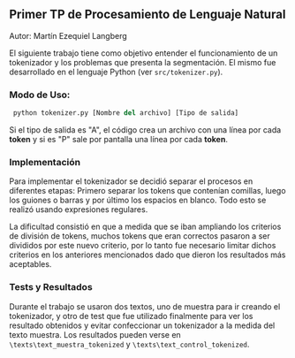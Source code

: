 ## Primer TP de Procesamiento de Lenguaje Natural

Autor: Martín Ezequiel Langberg

El siguiente trabajo tiene como objetivo entender el funcionamiento de un tokenizador y los problemas que presenta la segmentación. El mismo fue desarrollado en el lenguaje Python (ver ```src/tokenizer.py```).

### Modo de Uso: 

```Python 
 python tokenizer.py [Nombre del archivo] [Tipo de salida]
 ```

 Si el tipo de salida es "A", el código crea un archivo con una línea por cada __token__ y si es "P" sale por pantalla una línea por cada __token__.

### Implementación

Para implementar el tokenizador se decidió separar el procesos en diferentes etapas: Primero separar los tokens que contenían comillas, luego los guiones o barras y por último los espacios en blanco. Todo esto se realizó usando expresiones regulares.

La dificultad consistió en que a medida que se iban ampliando los criterios de división de tokens, muchos tokens que eran correctos pasaron a ser divididos por este nuevo criterio, por lo tanto fue necesario limitar dichos criterios en los anteriores mencionados dado que dieron los resultados 
más aceptables.

### Tests y Resultados

Durante el trabajo se usaron dos textos, uno de muestra para ir creando el tokenizador, y otro de test que fue utilizado finalmente para ver los resultado obtenidos y evitar confeccionar un tokenizador a la medida del texto muestra. Los resultados pueden verse en ```\texts\text_muestra_tokenized``` y ```\texts\text_control_tokenized```. 